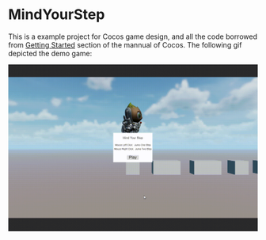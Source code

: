 # MindYourStep

This is a example project for Cocos game design, and all the code borrowed from [Getting Started](https://docs.cocos.com/creator/3.1/manual/zh/getting-started/first-game/) section of the mannual of Cocos. The following gif depicted the demo game:

![MindYourStep](images\cocos_mindyourstep.gif)

